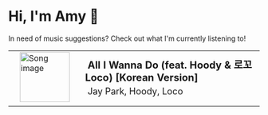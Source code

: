 # Hi, I'm Amy :watermelon:

In need of music suggestions? Check out what I'm currently listening to!

<table style="border-spacing:15px;border:0px">
    <tr>
        <td style="border:none">
            <a href="https://open.spotify.com/track/6jLsYKGOBRBRvdowIzuyUf" target="_blank" style="padding:15px;pointer-events:auto">
                <img src="https://i.scdn.co/image/ab67616d0000b2736a28bb33c899239e43a26e42" alt="Song image" width="100px" height="100px">
            </a>
        </td>
        <td style="border:none">
            <b style="font-size:20px;margin:5px">All I Wanna Do (feat. Hoody & 로꼬 Loco) [Korean Version]</b>
            <p style="font-size:18px;margin:5px">Jay Park, Hoody, Loco</p>
        </td>
    </tr>
</table>

<!--
**asywe16/asywe16** is a ✨ _special_ ✨ repository because its `README.md` (this file) appears on your GitHub profile.

Here are some ideas to get you started:

- 🔭 I’m currently working on ...
- 🌱 I’m currently learning ...
- 👯 I’m looking to collaborate on ...
- 🤔 I’m looking for help with ...
- 💬 Ask me about ...
- 📫 How to reach me: ...
- 😄 Pronouns: ...
- ⚡ Fun fact: ...
-->
